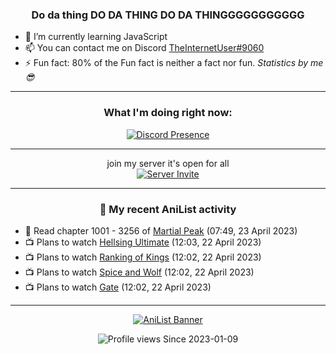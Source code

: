 <div align="center">

### Do da thing DO DA THING DO DA THINGGGGGGGGGGG
</div>

- 🌱 I’m currently learning JavaScript
- 📫 You can contact me on Discord [TheInternetUser#9060](https://discord.com/users/534117072796385300)
- ⚡ Fun fact: 80% of the Fun fact is neither a fact nor fun. _Statistics by me 😎_
<hr>

<div align="center">

### What I'm doing right now:
[![Discord Presence](https://lanyard.cnrad.dev/api/534117072796385300)](https://discord.com/users/534117072796385300)
<hr>

join my server it's open for all <br>
[![Server Invite](https://invidget.switchblade.xyz/bfYgVHxrSs)](https://discord.gg/bfYgVHxrSs)

<hr>
  
### 🌸 My recent AniList activity

</div>

<!-- ANILIST_ACTIVITY:start -->

-   📖 Read chapter 1001 - 3256 of [Martial Peak](https://anilist.co/manga/104494) (07:49, 23 April 2023)
-   📺 Plans to watch [Hellsing Ultimate](https://anilist.co/anime/777) (12:03, 22 April 2023)
-   📺 Plans to watch [Ranking of Kings](https://anilist.co/anime/113717) (12:02, 22 April 2023)
-   📺 Plans to watch [Spice and Wolf](https://anilist.co/anime/2966) (12:02, 22 April 2023)
-   📺 Plans to watch [Gate](https://anilist.co/anime/20994) (12:02, 22 April 2023)

<!-- ANILIST_ACTIVITY:end -->
<hr>

<div align="center">

[![AniList Banner](https://img.anili.st/User/929966)](https://anilist.co/user/TheInternetUser)

![Profile views](https://gpvc.arturio.dev/TheInternetUse7) Since 2023-01-09

</div>
